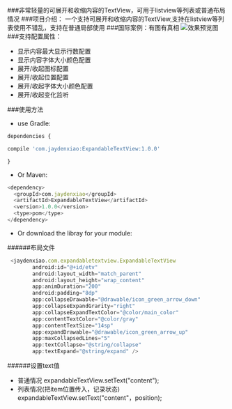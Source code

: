 ###非常轻量的可展开和收缩内容的TextView，可用于listview等列表或普通布局情况
###项目介绍： 
   一个支持可展开和收缩内容的TextView,支持在listview等列表使用不错乱，支持在普通局部使用
###国际案例：有图有真相
![效果预览图](https://github.com/jaydenxiao2016/ExpandableTextViewExample/blob/master/arts/expandabletextview.gif)
###支持配置属性：
 - 显示内容最大显示行数配置
 - 显示内容字体大小颜色配置
 - 展开/收起图标配置
 - 展开/收起位置配置
 - 展开/收起字体大小颜色配置
 - 展开/收起变化监听

###使用方法
- use Gradle:

```javascript
dependencies {

compile 'com.jaydenxiao:ExpandableTextView:1.0.0'

}
```
- Or Maven:

```javascript
<dependency>
  <groupId>com.jaydenxiao</groupId>
  <artifactId>ExpandableTextView</artifactId>
  <version>1.0.0</version>
  <type>pom</type>
</dependency>
```

- Or download the libray for your module:


######布局文件
```javascript
 <jaydenxiao.com.expandabletextview.ExpandableTextView
        android:id="@+id/etv"
        android:layout_width="match_parent"
        android:layout_height="wrap_content"
        app:animDuration="200"
        android:padding="8dp"
        app:collapseDrawable="@drawable/icon_green_arrow_down"
        app:collapseExpandGrarity="right"
        app:collapseExpandTextColor="@color/main_color"
        app:contentTextColor="@color/gray"
        app:contentTextSize="14sp"
        app:expandDrawable="@drawable/icon_green_arrow_up"
        app:maxCollapsedLines="5"
        app:textCollapse="@string/collapse"
        app:textExpand="@string/expand" />
```
######设置text值
- 普通情况
expandableTextView.setText("content");
- 列表情况(把item位置传入，记录状态)
expandableTextView.setText("content"，position);
